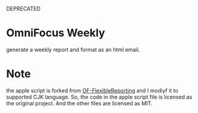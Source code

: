 DEPRECATED

# OmniFocus Weekly
generate a weekly report and format as an html email.


# Note
the apple script is forked from [OF-FlexibleReporting](https://github.com/ccmills/OF-FlexibleReporting) and I modiyf it to supported CJK language. So, the code in the apple script file is licensed as the original project. And the other files are licensed as MIT.
